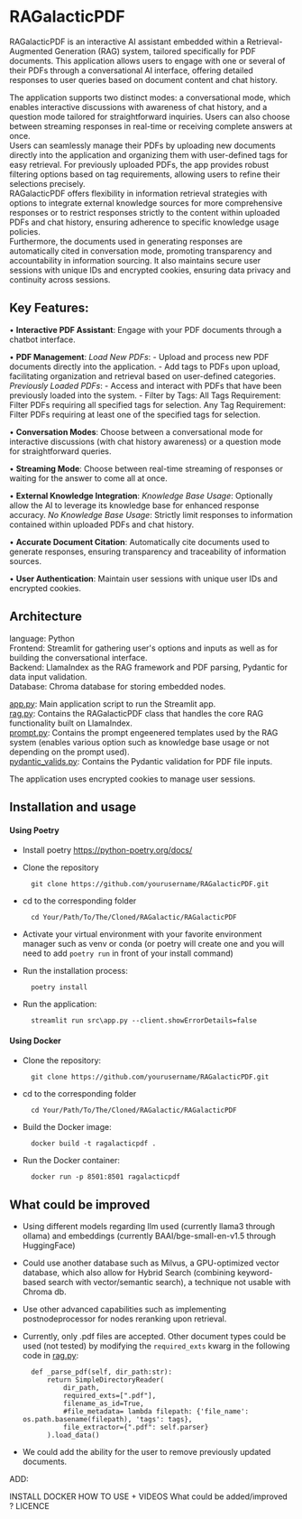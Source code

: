 # RAGalacticPDF

RAGalacticPDF is an interactive AI assistant embedded within a Retrieval-Augmented Generation (RAG) system, tailored specifically for PDF documents. This application allows users to engage with one or several of their PDFs through a conversational AI interface, offering detailed responses to user queries based on document content and chat history.    
    
The application supports two distinct modes: a conversational mode, which enables interactive discussions with awareness of chat history, and a question mode tailored for straightforward inquiries. Users can also choose between streaming responses in real-time or receiving complete answers at once.     
Users can seamlessly manage their PDFs by uploading new documents directly into the application and organizing them with user-defined tags for easy retrieval. For previously uploaded PDFs, the app provides robust filtering options based on tag requirements, allowing users to refine their selections precisely.     
RAGalacticPDF offers flexibility in information retrieval strategies with options to integrate external knowledge sources for more comprehensive responses or to restrict responses strictly to the content within uploaded PDFs and chat history, ensuring adherence to specific knowledge usage policies.     
Furthermore, the documents used in generating responses are automatically cited in conversation mode, promoting transparency and accountability in information sourcing. It also maintains secure user sessions with unique IDs and encrypted cookies, ensuring data privacy and continuity across sessions.     

## Key Features:

• **Interactive PDF Assistant**: Engage with your PDF documents through a chatbot interface.

• **PDF Management**:
    *Load New PDFs*: 
        - Upload and process new PDF documents directly into the application.
        - Add tags to PDFs upon upload, facilitating organization and retrieval based on user-defined categories.
    *Previously Loaded PDFs*: 
        - Access and interact with PDFs that have been previously loaded into the system.
        - Filter by Tags:
            All Tags Requirement: Filter PDFs requiring all specified tags for selection.
            Any Tag Requirement: Filter PDFs requiring at least one of the specified tags for selection.

• **Conversation Modes**: Choose between a conversational mode for interactive discussions (with chat history awareness) or a question mode for straightforward queries.

• **Streaming Mode**: Choose between real-time streaming of responses or waiting for the answer to come all at once.

• **External Knowledge Integration**:
    *Knowledge Base Usage*: Optionally allow the AI to leverage its knowledge base for enhanced response accuracy.
    *No Knowledge Base Usage*: Strictly limit responses to information contained within uploaded PDFs and chat history.

• **Accurate Document Citation**: Automatically cite documents used to generate responses, ensuring transparency and traceability of information sources.

• **User Authentication**: Maintain user sessions with unique user IDs and encrypted cookies.

## Architecture

language: Python    
Frontend: Streamlit for gathering user's options and inputs as well as for building the conversational interface.    
Backend: LlamaIndex as the RAG framework and PDF parsing, Pydantic for data input validation.    
Database: Chroma database for storing embedded nodes.    
    
[app.py](https://github.com/ValentinOzeel/RAGalactic/blob/main/RAGalacticPDF/src/app.py): Main application script to run the Streamlit app.    
[rag.py](https://github.com/ValentinOzeel/RAGalactic/blob/main/RAGalacticPDF/src/rag.py): Contains the RAGalacticPDF class that handles the core RAG functionality built on LlamaIndex.    
[prompt.py](https://github.com/ValentinOzeel/RAGalactic/blob/main/RAGalacticPDF/src/prompt.py): Contains the prompt engeenered templates used by the RAG system (enables various option such as knowledge base usage or not depending on the prompt used).    
[pydantic_valids.py](https://github.com/ValentinOzeel/RAGalactic/blob/main/RAGalacticPDF/src/pydantic_valids.py): Contains the Pydantic validation for PDF file inputs.    
    
The application uses encrypted cookies to manage user sessions.


## Installation and usage

#### Using Poetry

- Install poetry
https://python-poetry.org/docs/

- Clone the repository

        git clone https://github.com/yourusername/RAGalacticPDF.git

- cd to the corresponding folder

        cd Your/Path/To/The/Cloned/RAGalactic/RAGalacticPDF  

- Activate your virtual environment with your favorite environment manager such as venv or conda (or poetry will create one and you will need to add `poetry run` in front of your install command)

- Run the installation process:

        poetry install

- Run the application:

        streamlit run src\app.py --client.showErrorDetails=false


#### Using Docker

- Clone the repository:

        git clone https://github.com/yourusername/RAGalacticPDF.git

- cd to the corresponding folder

        cd Your/Path/To/The/Cloned/RAGalactic/RAGalacticPDF 

- Build the Docker image:

        docker build -t ragalacticpdf .

- Run the Docker container:

        docker run -p 8501:8501 ragalacticpdf

## What could be improved

- Using different models regarding llm used (currently llama3 through ollama) and embeddings (currently BAAI/bge-small-en-v1.5 through HuggingFace)

- Could use another database such as Milvus, a GPU-optimized vector database, which also allow for Hybrid Search (combining keyword-based search with vector/semantic search), a technique not usable with Chroma db.

- Use other advanced capabilities such as implementing postnodeprocessor for nodes reranking upon retrieval.

- Currently, only .pdf files are accepted. Other document types could be used (not tested) by modifying the `required_exts` kwarg in the following code in [rag.py](https://github.com/ValentinOzeel/RAGalactic/blob/main/RAGalacticPDF/src/rag.py):

        def _parse_pdf(self, dir_path:str):
            return SimpleDirectoryReader(
                dir_path,
                required_exts=[".pdf"],
                filename_as_id=True,
                #file_metadata= lambda filepath: {'file_name': os.path.basename(filepath), 'tags': tags}, 
                file_extractor={".pdf": self.parser}
            ).load_data() 

- We could add the ability for the user to remove previously updated documents.











ADD:

INSTALL DOCKER
HOW TO USE + VIDEOS
What could be added/improved ?
LICENCE